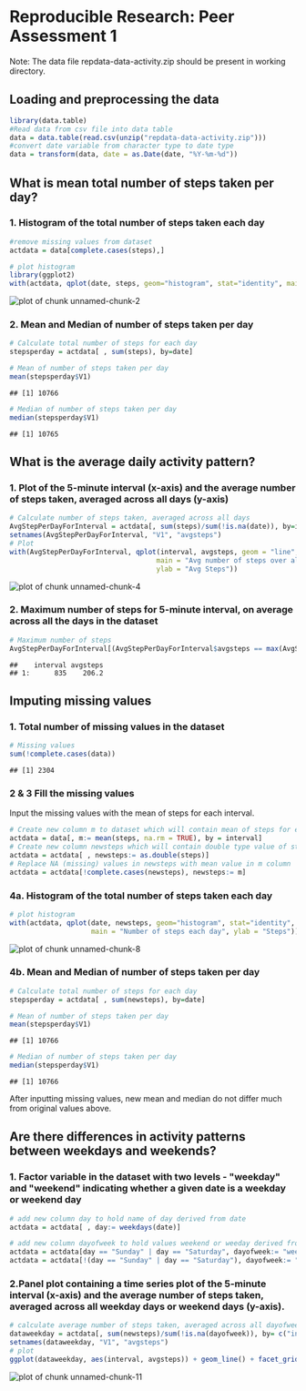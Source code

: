 # Reproducible Research: Peer Assessment 1
Note: The data file repdata-data-activity.zip should be present in working directory.

## Loading and preprocessing the data


```r
library(data.table)
#Read data from csv file into data table
data = data.table(read.csv(unzip("repdata-data-activity.zip")))
#convert date variable from character type to date type
data = transform(data, date = as.Date(date, "%Y-%m-%d"))
```

## What is mean total number of steps taken per day?

### 1. Histogram of the total number of steps taken each day


```r
#remove missing values from dataset
actdata = data[complete.cases(steps),]

# plot histogram
library(ggplot2)
with(actdata, qplot(date, steps, geom="histogram", stat="identity", main = "Number of steps each day"))
```

![plot of chunk unnamed-chunk-2](figure/unnamed-chunk-2.png) 

### 2. Mean and Median of number of steps taken per day


```r
# Calculate total number of steps for each day
stepsperday = actdata[ , sum(steps), by=date]

# Mean of number of steps taken per day 
mean(stepsperday$V1)
```

```
## [1] 10766
```

```r
# Median of number of steps taken per day
median(stepsperday$V1)
```

```
## [1] 10765
```

## What is the average daily activity pattern?

### 1. Plot of the 5-minute interval (x-axis) and the average number of steps taken, averaged across all days (y-axis)


```r
# Calculate number of steps taken, averaged across all days
AvgStepPerDayForInterval = actdata[, sum(steps)/sum(!is.na(date)), by=interval]
setnames(AvgStepPerDayForInterval, "V1", "avgsteps")
# Plot
with(AvgStepPerDayForInterval, qplot(interval, avgsteps, geom = "line", 
                                    main = "Avg number of steps over all days for each interval", 
                                    ylab = "Avg Steps"))
```

![plot of chunk unnamed-chunk-4](figure/unnamed-chunk-4.png) 

### 2. Maximum number of steps for 5-minute interval, on average across all the days in the dataset 


```r
# Maximum number of steps
AvgStepPerDayForInterval[(AvgStepPerDayForInterval$avgsteps == max(AvgStepPerDayForInterval$avgsteps)), ]
```

```
##    interval avgsteps
## 1:      835    206.2
```
## Imputing missing values

### 1. Total number of missing values in the dataset

```r
# Missing values
sum(!complete.cases(data))
```

```
## [1] 2304
```

### 2 & 3 Fill the missing values

Input the missing values with the mean of steps for each interval.


```r
# Create new column m to dataset which will contain mean of steps for each interval
actdata = data[, m:= mean(steps, na.rm = TRUE), by = interval]
# Create new column newsteps which will contain double type value of steps
actdata = actdata[ , newsteps:= as.double(steps)]
# Replace NA (missing) values in newsteps with mean value in m column
actdata = actdata[!complete.cases(newsteps), newsteps:= m]
```

### 4a. Histogram of the total number of steps taken each day

```r
# plot histogram
with(actdata, qplot(date, newsteps, geom="histogram", stat="identity", 
                    main = "Number of steps each day", ylab = "Steps"))
```

![plot of chunk unnamed-chunk-8](figure/unnamed-chunk-8.png) 

### 4b. Mean and Median of number of steps taken per day


```r
# Calculate total number of steps for each day
stepsperday = actdata[ , sum(newsteps), by=date]

# Mean of number of steps taken per day
mean(stepsperday$V1)
```

```
## [1] 10766
```

```r
# Median of number of steps taken per day
median(stepsperday$V1)
```

```
## [1] 10766
```

After inputting missing values, new mean and median do not differ much from original values above.

## Are there differences in activity patterns between weekdays and weekends?

### 1. Factor variable in the dataset with two levels - "weekday" and "weekend" indicating whether a given date is a weekday or weekend day

```r
# add new column day to hold name of day derived from date
actdata = actdata[ , day:= weekdays(date)]

# add new column dayofweek to hold values weekend or weeday derived from day
actdata = actdata[day == "Sunday" | day == "Saturday", dayofweek:= "weekend"]
actdata = actdata[!(day == "Sunday" | day == "Saturday"), dayofweek:= "weekday"]
```

### 2.Panel plot containing a time series plot of the 5-minute interval (x-axis) and the average number of steps taken, averaged across all weekday days or weekend days (y-axis).


```r
# calculate average number of steps taken, averaged across all dayofweek for each interval
dataweekday = actdata[, sum(newsteps)/sum(!is.na(dayofweek)), by= c("interval", "dayofweek")]
setnames(dataweekday, "V1", "avgsteps")
# plot 
ggplot(dataweekday, aes(interval, avgsteps)) + geom_line() + facet_grid(dayofweek ~ ., labeller = label_parsed, as.table = FALSE)
```

![plot of chunk unnamed-chunk-11](figure/unnamed-chunk-11.png) 

